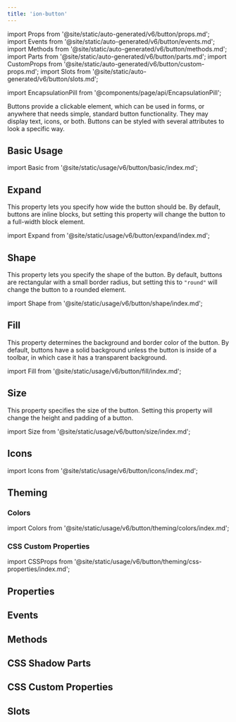 ```yaml
---
title: 'ion-button'
---
```


import Props from '@site/static/auto-generated/v6/button/props.md';
import Events from '@site/static/auto-generated/v6/button/events.md';
import Methods from '@site/static/auto-generated/v6/button/methods.md';
import Parts from '@site/static/auto-generated/v6/button/parts.md';
import CustomProps from '@site/static/auto-generated/v6/button/custom-props.md';
import Slots from '@site/static/auto-generated/v6/button/slots.md';

<head>
  <title>ion-button: Design and Style Buttons with Custom CSS Properties</title>
  <meta
    name="description"
    content="ion-button provides a clickable element for use anywhere needing standard button functionality. Design and style button elements with custom CSS properties."
  />
</head>

import EncapsulationPill from '@components/page/api/EncapsulationPill';

<EncapsulationPill type="shadow" />

Buttons provide a clickable element, which can be used in forms, or anywhere that needs simple, standard button functionality. They may display text, icons, or both. Buttons can be styled with several attributes to look a specific way.

## Basic Usage

import Basic from '@site/static/usage/v6/button/basic/index.md';

<Basic />

## Expand

This property lets you specify how wide the button should be. By default, buttons are inline blocks, but setting this property will change the button to a full-width block element.

import Expand from '@site/static/usage/v6/button/expand/index.md';

<Expand />

## Shape

This property lets you specify the shape of the button. By default, buttons are rectangular with a small border radius, but setting this to `"round"` will change the button to a rounded element.

import Shape from '@site/static/usage/v6/button/shape/index.md';

<Shape />

## Fill

This property determines the background and border color of the button. By default, buttons have a solid background unless the button is inside of a toolbar, in which case it has a transparent background.

import Fill from '@site/static/usage/v6/button/fill/index.md';

<Fill />

## Size

This property specifies the size of the button. Setting this property will change the height and padding of a button.

import Size from '@site/static/usage/v6/button/size/index.md';

<Size />

## Icons

import Icons from '@site/static/usage/v6/button/icons/index.md';

<Icons />

## Theming

### Colors

import Colors from '@site/static/usage/v6/button/theming/colors/index.md';

<Colors />

### CSS Custom Properties

import CSSProps from '@site/static/usage/v6/button/theming/css-properties/index.md';

<CSSProps />

## Properties

<Props />

## Events

<Events />

## Methods

<Methods />

## CSS Shadow Parts

<Parts />

## CSS Custom Properties

<CustomProps />

## Slots

<Slots />
